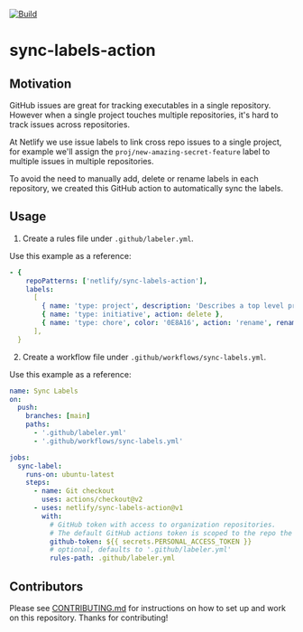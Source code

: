 [![Build](https://github.com/netlify/sync-labels-action/workflows/Build/badge.svg)](https://github.com/netlify/sync-labels-action/actions)

# sync-labels-action

## Motivation

GitHub issues are great for tracking executables in a single repository. However when a single project touches multiple
repositories, it's hard to track issues across repositories.

At Netlify we use issue labels to link cross repo issues to a single project, for example we'll assign the
`proj/new-amazing-secret-feature` label to multiple issues in multiple repositories.

To avoid the need to manually add, delete or rename labels in each repository, we created this GitHub action to
automatically sync the labels.

## Usage

1. Create a rules file under `.github/labeler.yml`.

Use this example as a reference:

```yaml
- {
    repoPatterns: ['netlify/sync-labels-action'],
    labels:
      [
        { name: 'type: project', description: 'Describes a top level project issue', color: 'FBCA04' },
        { name: 'type: initiative', action: delete },
        { name: 'type: chore', color: '0E8A16', action: 'rename', rename_from: 'chore' },
      ],
  }
```

2. Create a workflow file under `.github/workflows/sync-labels.yml`.

Use this example as a reference:

```yaml
name: Sync Labels
on:
  push:
    branches: [main]
    paths:
      - '.github/labeler.yml'
      - '.github/workflows/sync-labels.yml'

jobs:
  sync-label:
    runs-on: ubuntu-latest
    steps:
      - name: Git checkout
        uses: actions/checkout@v2
      - uses: netlify/sync-labels-action@v1
        with:
          # GitHub token with access to organization repositories.
          # The default GitHub actions token is scoped to the repo the workflow runs in
          github-token: ${{ secrets.PERSONAL_ACCESS_TOKEN }}
          # optional, defaults to '.github/labeler.yml'
          rules-path: .github/labeler.yml
```

## Contributors

Please see [CONTRIBUTING.md](./CONTRIBUTING.md) for instructions on how to set up and work on this repository. Thanks
for contributing!
